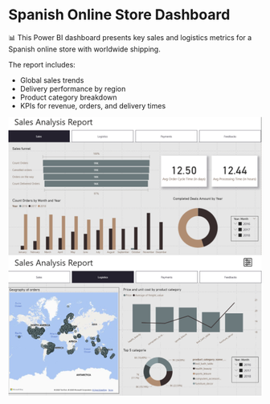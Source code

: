 # Spanish Online Store Dashboard

📊 This Power BI dashboard presents key sales and logistics metrics for a Spanish online store with worldwide shipping.

The report includes:
- Global sales trends
- Delivery performance by region
- Product category breakdown
- KPIs for revenue, orders, and delivery times

![Preview 1](project_spanish_online_store1_preview.png)  
![Preview 2](project_spanish_online_store2_preview.png)


